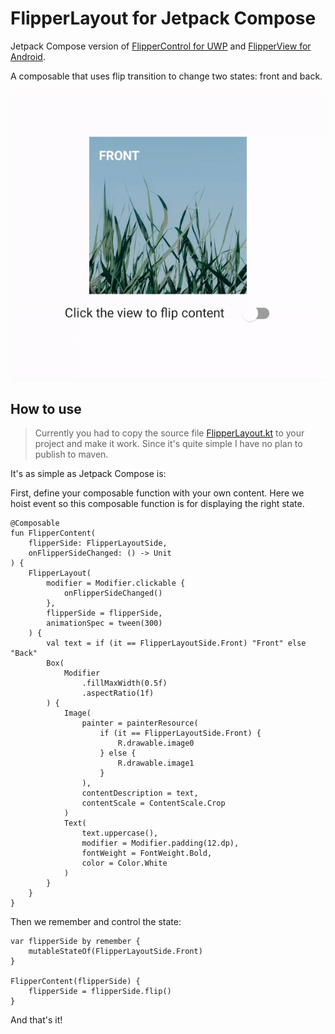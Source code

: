 # FlipperLayout for Jetpack Compose
Jetpack Compose version of [FlipperControl for UWP](https://github.com/JuniperPhoton/FlipperControlUWP) and [FlipperView for Android](https://github.com/JuniperPhoton/FlipperLayout).

A composable that uses flip transition to change two states: front and back.

![](./doc/demo.gif)

## How to use

> Currently you had to copy the source file [FlipperLayout.kt](https://github.com/JuniperPhoton/FlipperLayoutJetpackCompose/blob/main/app/src/main/java/com/juniperphoton/flipperlayoutjetpackcompose/flipper/FlipperLayout.kt) to your project and make it work. Since it's quite simple I have no plan to publish to maven.

It's as simple as Jetpack Compose is:

First, define your composable function with your own content. Here we hoist event so this composable function is for displaying the right state.

```
@Composable
fun FlipperContent(
    flipperSide: FlipperLayoutSide,
    onFlipperSideChanged: () -> Unit
) {
    FlipperLayout(
        modifier = Modifier.clickable {
            onFlipperSideChanged()
        },
        flipperSide = flipperSide,
        animationSpec = tween(300)
    ) {
        val text = if (it == FlipperLayoutSide.Front) "Front" else "Back"
        Box(
            Modifier
                .fillMaxWidth(0.5f)
                .aspectRatio(1f)
        ) {
            Image(
                painter = painterResource(
                    if (it == FlipperLayoutSide.Front) {
                        R.drawable.image0
                    } else {
                        R.drawable.image1
                    }
                ),
                contentDescription = text,
                contentScale = ContentScale.Crop
            )
            Text(
                text.uppercase(),
                modifier = Modifier.padding(12.dp),
                fontWeight = FontWeight.Bold,
                color = Color.White
            )
        }
    }
}
```

Then we remember and control the state:

```
var flipperSide by remember {
    mutableStateOf(FlipperLayoutSide.Front)
}

FlipperContent(flipperSide) {
    flipperSide = flipperSide.flip()
}
```

And that's it!
